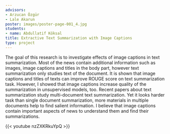 ```yaml
---
advisors:
- Arzucan Özgür
- Lale Akarun
poster: images/poster-page-001_4.jpg
students:
- name: Abdullatif Köksal
title: Extractive Text Summarization with Image Captions
type: project
---
```


The goal of this research is to investigate effects of image captions in text summarization. Most of the news contain additional information such as images, image captions and titles in the body part, however text summarization only studies text of the document. It is shown that image captions and titles of texts can improve ROUGE score on text summarization task. However, I showed that image captions increase quality of the summarization in unsupervised models, too. Recent papers about text summarization study multi-document text summarization. Yet it looks harder task than single document summarization, more materials in multiple documents help to find salient information. I believe that image captions contain important aspects of news to understand them and find their summarizations.


{{< youtube nzZXKRkuYpQ >}}